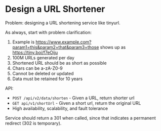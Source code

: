 # Design a URL Shortener

Problem: designing a URL shortening service like tinyurl.

As always, start with problem clarification:

1. Example is https://www.example.com?param1=this&param2=that&param3=those shows up as https://tiny.boi/f7eOiju
2. 100M URLs generated per day
3. Shortened URL should be as short as possible
4. Chars can be a-zA-Z0-9
5. Cannot be deleted or updated
6. Data must be retained for 10 years

API:

- `POST /api/v2/data/shorten` - Given a URL, return shorter url
- `GET api/v1/shortUrl` - Given a short url, return the original URL
- High availability, scalability, and fault tolerance

Service should return a 301 when called, since that indicates a permanent redirect (302 is temporary).




